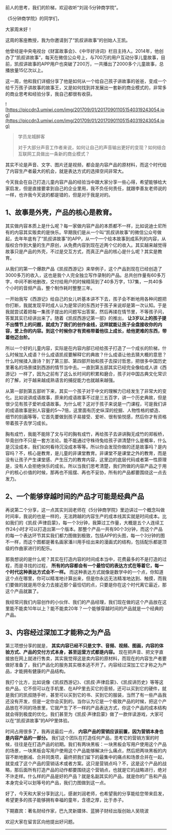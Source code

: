 前人的思考，我们的阶梯，欢迎收听“刘润·5分钟商学院”。

《5分钟商学院》的同学们，

大家周末好！

这周的客座教授，我为你邀请到了“凯叔讲故事”的创始人王凯。

他曾经是中央电视台《财富故事会》、《中华好诗词》栏目主持人。2014年，他创办了“凯叔讲故事”，每天在微信公众号上，与700万的用户互动分享儿童故事，目前，凯叔讲故事的APP用户也突破了200万，一共播出了2000多个儿童故事，总播放量15亿次以上。

这一周，他和我们详细分享了他是如何从一个给自己孩子讲故事的爸爸，变成一个给千万孩子讲故事的故事王，又是如何找到并发展出一套新的商业模式的，非常多的商业思考和经验分享，我自己都很有收获。

![https://piccdn3.umiwi.com/img/201709/01/201709011051540319243054.jpg](https://piccdn3.umiwi.com/img/201709/01/201709011051540319243054.jpg)

> 学员龙城醉客
> 
> 对于大部分声音工作者来说，如何让自己的声音输出更好的变现？如何结合互联网工具做出一条新的商业模式？

其实不论是声音、文字、图片还是视频，都会是内容产品的原材料，而这个时代给了内容生产者最大的机会，就是表达方式的选择空间非常大。

今天我会在自己打造儿童内容产品的经验当中跟大家分享一些心得，希望能够给大家启发，但是直接要拿到自己的企业里用，我不负任何责任，就跟李善友老师说的一样，也许我今天说的都是错的，但是对于我是对的。

## 1、故事是外壳，产品的核心是教育。

其实做内容本质上是什么呢？每一家做内容产品的本质都不一样，比如说迪士尼所有的内容其实贩卖的是快乐。早期我们是从一个叫“凯叔讲故事”的微信公众号做起，去年年底有了“凯叔讲故事”的APP，从一个一个绘本故事到成系列的内容，从版权合作到大量的生产原创，从免费内容到现在近两个亿的收入。其实越来越觉得故事只是产品的外壳，不过是交互方式，而真正产品的核心是什么呢？其实是教育。

从我们的第一个爆款产品《凯叔西游记》来举例子，这个产品到现在已经创造了3000多万的收入，这也是我个人完全独立写作录制的产品。总共创作量有60多万字，中间不断地删改，交付给用户的时候精简到了40多万字，137集，一共40多个小时的音频产品，整个制作耗时整整三年。

一开始我写《西游记》给自己的女儿听基本讲不下去，孩子会不断地用各种问题把你打断，我就发现平时成人认为是常识的东西对于孩子来说却是第一次认知。于是我就尝试着把每一集孩子提出的问题写出答案，然后再揉在情节里，不等孩子问，答案其实已经讲出来了。随着《凯叔西游记第一部》的推出， **让3岁以上的孩子提不出情节上的问题，就成为了我们的创作金线，这样就能让孩子全盘接收你的内容，爱上你的内容。到这个时候你才有资格带着他往上成长，给他更难的东西，带着他迈台阶。**

所以一个好的儿童内容，实际是在内容内部已经给孩子打造了一个成长的阶梯，什么时候加入成语？什么成语凯叔要解释它的典故？什么成语让他去猜大概的意思？什么时候揉入唐诗？到了第三部、第四部开始和孩子去探讨哲思，把很多中国历史里著名的场景揉到西游的情节当中去。一直到第五部其实已经完全像给成人讲《西游记》一样了，因为之前有了这么长时间的积累和磨合，孩子对中国古典文化常识的了解，对于越来越成熟语言的捕捉能力也就越来越强。

从第一部到第五部听下来，其实一个孩子对于中文的理解力已经发生了非常大的变化。比如说讲成语故事，原来的成语故事不过是三五百字，讲一个历史典故，但是很少见有孩子爱听成语故事。为什么呢？这对于孩子来说是一门课程，可是我们讲的成语故事是别人容量的5～7倍，这里面有历史纵深的挖掘、人物性格的塑造、细节的刻画等等，它首先要做到孩子易接受、爱听、很有愉悦感，然后你才有资格带着孩子去学习成长。

胸有成竹，我能不能除了文与可的胸有成竹，再给孩子去讲讲胸无成竹的郑板桥，毕竟创作不只是一套方法论。能不能通过守株待兔给孩子讲清楚什么是概率，什么是沉没成本，我们如何看待沉没成本等等。所以你会发现你做的还是故事吗？是内容吗？不，核心是教育，是儿童的非课堂教育。非课堂不是课堂之外的教育，而是没有让孩子产生课堂感、产生压力的教育内容，这里边的底层代码或者第一性原理是，没有人会拒绝快乐的成长。所以当我们思考清楚，我们所做的内容产品之于用户的核心价值的时候，那再也不摇摆、再也不妥协，所有的产品都要围绕这一点去发力。

## 2、一个能够穿越时间的产品才可能是经典产品

再说第二个分享，这一点其实刘润老师在《5分钟商学院》里边讲过一个概念叫做时间率，我说的也是一样的，无法跨越的内容生产的成本线其实就是时间成本。比如我们的《凯叔·声律启蒙》，每一个3分钟，我算过工作量，大概是五个人连续工作24小时才可以打造出第一个版本。那整个产品一共有90个3分钟，而这个产品的每一个表达环节其实我们都力图做到极致，包括APP的头图，每一个3分钟的图不一样，而这个图都是著名画家潘川用手绘出来的漫画式的结构，包括配乐都是顶级的作曲家进行的配乐。

那我想说的是什么呢？其实在打造内容的时间成本当中，花费最多的不是打造的过程，而是寻找的过程， **所有的内容都会有一个最恰切的表达方式在等着它，每一个时代这种表达方式会不一样。** 而这种表达方式就像是数学中的一个点，你知道这个点在哪里，你可以精准地计算出来，但是你永远无法精准地达到、触摸，而我们要做的就是用尽全力去接近那个最恰切的点，只要是你在这个时代离它最近，那这个产品就赢了。

我经常问我们内容创作的小伙伴、我们的产品经理，我们现在做的这个产品放在这里能不能卖10年以上？能不能卖20年？一个能够穿越时间的产品就是一个经典的产品。

## 3、内容经过深加工才能称之为产品

第三项想分享的就是， **其实内容已经不只是文字、音频、视频、图画，内容的体验方式、产品的交付方式本身，甚至运营方式都是内容。** 现在把声音、把文字直接放在网上就进行售卖，其实我觉得这是卖内容的原材料，而现在的内容生产者要做好准备了，我们产品化的服务其实根本逃不开了。内容经过深加工它才称之为产品，才能拥有健康的产品结构。

我打个比方，比如说像《凯叔西游记》、《凯叔·声律启蒙》、《凯叔讲历史》等等这些产品，它不但可以在手机里、在APP里去买它的音频，还可以买到它的硬件，就是我们的凯叔随手听，甚至可以买到它的书、买到它的服装，当然了有一些产品我还没有开发，但是一定你会买到的。当你认为它是一个极致产品的时候，把这个产品放在不同的场景里，它就产生了不一样的产品表达方式，你这个产品的成本结构就会得到极度的优化。我们甚至为《凯叔·声律启蒙》做了一款伴读游戏，大家可以在“凯叔讲故事”的APP里体验。

时间占用很多了，我再说最后一点， **内容产品的营销应该前置，因为营销本身也是内容产品的一部分。** 我们这个团队在打造任何产品，思考它的营销方案的时候，往往是在打造产品的初期。我们有两块黑板：一块黑板会写用户使用这个产品的场景，一块黑板会写用户使用这个产品能够解决什么痛点，然后把两块黑板的内容不断地删减、合并同类项，最终把我们留下的最集中的痛点和场景合并在一起，就变成了这个产品的营销话术或者方案。这只是营销点吗？不，这是这个产品的战略，那后面所有打造产品的动作都要围绕这个营销点，也就是它的战略进行，绝对不许走样。什么样的产品是好的产品？就是名副其实的产品，就是你的广告和产品本身完全可以划等号的产品，我们力图做到这一点。

好了，今天和大家分享到这儿，感谢刘润老师，也希望我的分享能给您带来启发，希望更多的孩子能够拥有幸福的童年，含德之厚，比于赤子。

下期嘉宾：著名财经作家，巴九灵新媒体、蓝狮子财经出版创始人吴晓波

欢迎大家在留言区向他提出好问题。

---
